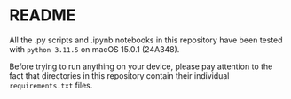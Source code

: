 # README
All the .py scripts and .ipynb notebooks in this repository have been tested with `python 3.11.5` on macOS 15.0.1 (24A348).

Before trying to run anything on your device, please pay attention to the fact that directories in this repository contain their individual `requirements.txt` files.
